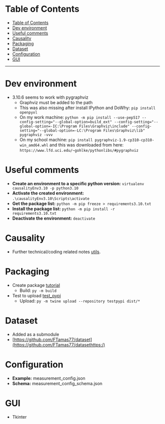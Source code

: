 # Table of Contents
- [Table of Contents](#table-of-contents)
- [Dev environment](#dev-environment)
- [Useful comments](#useful-comments)
- [Causality](#causality)
- [Packaging](#packaging)
- [Dataset](#dataset)
- [Configuration](#configuration)
- [GUI](#gui)

---
# Dev environment

* 3.10.6 seems to work with pygraphviz
  * Graphviz must be added to the path
  * This was also missing after install IPython and DoWhy: `pip install openpyxl`
  * On my work machine: `python -m pip install --use-pep517 --config-setting="--global-option=build_ext" --config-setting="--global-option=-IC:\Program Files\Graphviz\include" --config-setting="--global-option=-LC:\Program Files\Graphviz\lib" pygraphviz -vvv`
  * On my school machine: `pip install pygraphviz-1.9-cp310-cp310-win_amd64.whl` and this was downloaded from here: `https://www.lfd.uci.edu/~gohlke/pythonlibs/#pygraphviz`

# Useful comments

* **Create an environment to a specific python version:** `virtualenv causalityEnv3.10 -p python3.10`
* **Activate the created environment:** `.\causalityEnv3.10\Scripts\activate`
* **Get the package list:** `python -m pip freeze > requirements3.10.txt`
* **Install the package list:** `python -m pip install -r requirements3.10.txt`
* **Deactivate the environment:** `deactivate`

# Causality

* Further technical/coding related notes [utils](./causality/dev.md).

# Packaging

* Create package [tutorial](https://packaging.python.org/en/latest/tutorials/packaging-projects/)
  * Build: `py -m build`
* Test to upload [test_pypi](https://test.pypi.org/account/register/https://test.pypi.org/account/register/)
  * Upload: `py -m twine upload --repository testpypi dist/*`

# Dataset

* Added as a submodule
* [https://github.com/FTamas77/dataset](https://github.com/FTamas77/datasethttps:/)

# Configuration

* **Example:** measurement_config.json
* **Schema:** measurement_config_schema.json

# GUI

* Tkinter

